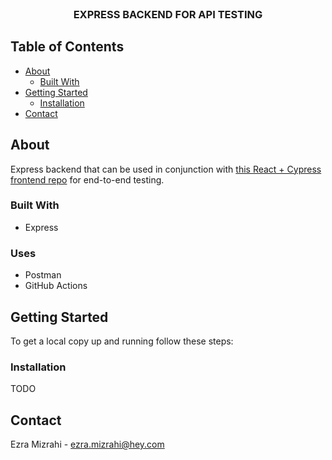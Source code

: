 <br />
<p align="center">
  <h3 align="center">EXPRESS BACKEND FOR API TESTING</h3>
</p>



## Table of Contents

* [About](#about)
  * [Built With](#built-with)
* [Getting Started](#getting-started)
  * [Installation](#installation)
* [Contact](#contact)



## About

Express backend that can be used in conjunction with [this React + Cypress frontend repo](https://github.com/ezramizrahi/cypress_test_examples) for end-to-end testing.

### Built With

* Express

### Uses

* Postman
* GitHub Actions

## Getting Started

To get a local copy up and running follow these steps:

### Installation

TODO

## Contact

Ezra Mizrahi - ezra.mizrahi@hey.com
